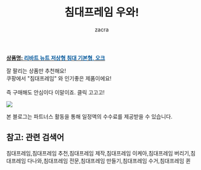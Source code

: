 ﻿---
layout: post
title:  "침대프레임 우와!"
author: zacra
categories: [ 아이템 ]
tags: [침대프레임,침대프레임 추천,침대프레임 제작,침대프레임 이케아,침대프레임 버리기,침대프레임 다나와,침대프레임 전문,침대프레임 만들기,침대프레임 수거,침대프레임 퀸]
image: https://static.coupangcdn.com/image/retail/images/2020/08/25/17/7/d59308f1-ce29-46c8-bb81-6292c9fa0227.jpg 
description: "쿠팡에서 침대프레임 관련 상품으로 가장 잘팔리는 제품 중 하나라는 사실!!."
rating: 4.5
---

<a href="https://link.coupang.com/re/AFFSDP?lptag=AF8407795&pageKey=4528995234&itemId=5468669642&vendorItemId=71409316241&traceid=V0-153-3947c0aeaba3f47e"><b>상품명: <font color='#01579B'>리바트 뉴트 저상형 침대 기본형, 오크</font></b></a>

잘 팔리는 상품만 추천해요!<br/>
쿠팡에서 "침대프레임" 와 인기좋은 제품이에요!<br/><br/>
즉 구매해도 안심이다 이말이죠. 클릭 고고고! <br/>



<a href="https://link.coupang.com/re/AFFSDP?lptag=AF8407795&pageKey=4528995234&itemId=5468669642&vendorItemId=71409316241&traceid=V0-153-3947c0aeaba3f47e"><img src="https://thumbnail9.coupangcdn.com/thumbnails/remote/q89/image/retail/images/264926009571319-3bca44fb-d0f7-452c-a033-bec7dd811631.jpg"></a> 

본 블로그는 파트너스 활동을 통해 일정액의 수수료를 제공받을 수 있습니다.

## 참고: 관련 검색어    
침대프레임,침대프레임 추천,침대프레임 제작,침대프레임 이케아,침대프레임 버리기,침대프레임 다나와,침대프레임 전문,침대프레임 만들기,침대프레임 수거,침대프레임 퀸